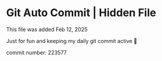 # Git Auto Commit | Hidden File

This file was added Feb 12, 2025

Just for fun and keeping my daily git commit active 🤪

commit number: 223577
